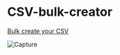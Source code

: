 # CSV-bulk-creator
[Bulk create your CSV](https://imad-majid.github.io/csv-bulk-creator)

![Capture](https://github.com/IMAD-Majid/CSV-bulk-creator/assets/137281672/fa275623-6f64-48d9-8ce1-f038c90a5e20)
